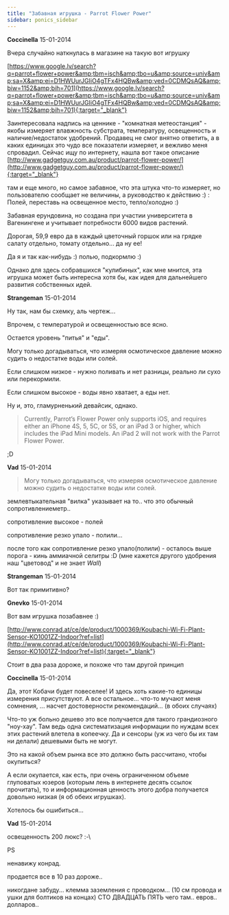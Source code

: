 ```yaml
---
title: "Забавная игрушка - Parrot Flower Power"
sidebar: ponics_sidebar
---
```


**Coccinella** 15-01-2014

Вчера случайно наткнулась в магазине на такую вот игрушку 

[https://www.google.lv/search?q=parrot+flower+power&amp;tbm=isch&amp;tbo=u&amp;source=univ&amp;sa=X&amp;ei=D1HWUurJGIiO4gTFx4HQBw&amp;ved=0CDMQsAQ&amp;biw=1152&amp;bih=701](https://www.google.lv/search?q=parrot+flower+power&amp;tbm=isch&amp;tbo=u&amp;source=univ&amp;sa=X&amp;ei=D1HWUurJGIiO4gTFx4HQBw&amp;ved=0CDMQsAQ&amp;biw=1152&amp;bih=701){:target="_blank"}

Заинтересовала надпись на ценнике - "комнатная метеостанция" - якобы измеряет влавжность субстрата, температуру, освещенность и наличие/недостаток удобрений. Продавец не смог внятно ответить, а в каких единицах это чудо все показатели измеряет, и вежливо меня спровадил. Сейчас ищу по интернету, нашла вот такое описание [http://www.gadgetguy.com.au/product/parrot-flower-power/](http://www.gadgetguy.com.au/product/parrot-flower-power/){:target="_blank"}

там и еще много, но самое забавное, что эта штука что-то измеряет, но пользователю сообщает не величины, а руководство к действию :) : Полей, переставь на освещенное место, тепло/холодно :)

Забавная ерундовина, но создана при участии университета в Вагенингене и учитывает потребности 6000 видов растений.

Дорогая, 59,9 евро да в каждый цветочный горшок или на грядке салату отдельно, томату отдельно... да ну ее!

Да я и так как-нибудь :) полью, подкормлю :)

Однако для здесь собравшихся "кулибиных", как мне мнится, эта игрушка может быть интересна хотя бы, как идея для дальнейшего развития собственных идей.


**Strangeman** 15-01-2014

Ну так, нам бы схемку, аль чертеж...

Впрочем, с температурой и освещенностью все ясно.

Остается уровень "питья" и "еды".

Могу только догадываться, что измеряя осмотическое давление можно судить о недостатке воды или солей.

Если слишком низкое - нужно поливать и нет разницы, реально ли сухо или перекормили.

Если слишком высокое - воды явно хватает, а еды нет.

Ну и, это, гламурненький девайсик, однако.

> Currently, Parrot’s Flower Power only supports iOS, and requires either an iPhone 4S, 5, 5C, or 5S, or an iPad 3 or higher, which includes the iPad Mini models. An iPad 2 will not work with the Parrot Flower Power.

;D


**Vad** 15-01-2014

> Могу только догадываться, что измеряя осмотическое давление можно судить о недостатке воды или солей.

землевтыкательная "вилка" указывает на то.. что это обычный сопротивлениеметр..

сопротивление высокое - полей

сопротивление резко упало - полили...

после того как сопротивление резко упало(полили) - осталось выше порога - кинь аммиачной селитры :D (мне кажется другого удобрения наш "цветовод" и не знает *Wall*) 


**Strangeman** 15-01-2014

Вот так примитивно?


**Gnevko** 15-01-2014

Вот вам игрушка позабавнее :)

[http://www.conrad.at/ce/de/product/1000369/Koubachi-Wi-Fi-Plant-Sensor-KO1001ZZ-Indoor?ref=list](http://www.conrad.at/ce/de/product/1000369/Koubachi-Wi-Fi-Plant-Sensor-KO1001ZZ-Indoor?ref=list){:target="_blank"}

Стоит в два раза дороже, и похоже что там другой принцип


**Coccinella** 15-01-2014

Да, этот Кобачи будет повеселее! И здесь хоть какие-то единицы измерения присутствуют. А все остальное... что-то мучают меня сомнения, ... насчет достоверности рекомендаций... (в обоих случаях)

Что-то уж больно дешево это все получается для такого грандиозного "ноу-хау". Там ведь одна систематизация информации по нуждам всех этих растений влетела в копеечку. Да и сенсоры (уж из чего бы их там ни делали) дешевыми быть не могут.

Это на какой объем рынка все это должно быть рассчитано, чтобы окупиться?

А если окупается, как есть, при очень ограниченном объеме глуповатых юзеров (которым лень в интернете десять ссылок прочитать), то и информационная ценность этого добра получается довольно низкая (я об обеих игрушках).

Хотелось бы ошибиться...


**Vad** 15-01-2014

освещенность 200 люкс? :-\

PS

ненавижу конрад.

продается все в 10 раз дороже..

никогдане забуду... клемма заземления с проводком... (10 см провода и ушки для болтиков на концах) СТО ДВАДЦАТЬ ПЯТЬ чего там.. евров.. долларов..


